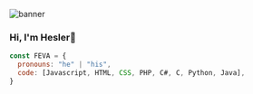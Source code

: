 ![banner](https://user-images.githubusercontent.com/60765018/89860202-33c34500-db60-11ea-89b2-523741db88da.png)
### Hi, I'm Hesler👋
```javascript
const FEVA = {
  pronouns: "he" | "his",
  code: [Javascript, HTML, CSS, PHP, C#, C, Python, Java],
}
```
<!--
**hesler-feva/Hesler-Feva** is a ✨ _special_ ✨ repository because its `README.md` (this file) appears on your GitHub profile.

Here are some ideas to get you started:

- 🔭 I’m currently working on ...
- 🌱 I’m currently learning ...
- 👯 I’m looking to collaborate on ...
- 🤔 I’m looking for help with ...
- 💬 Ask me about ...
- 📫 How to reach me: ...
- 😄 Pronouns: ...
- ⚡ Fun fact: ...
-->
